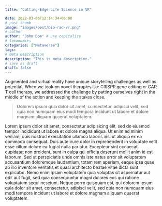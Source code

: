 ```yaml
---
title: "Cutting-Edge Life Science in VR"

date: 2022-03-06T12:14:34+06:00
# post thumb
image: "images/post/bio-rad-vr.png"
# author
author: "John Doe" # use capitalize
# taxonomies
categories: ["Metaverse"]
tags:
# meta description
description: "This is meta description."
# save as draft
draft: false
---
```


Augmented and virtual reality have unique storytelling challenges as well as potential. When we took on novel therapies like CRISPR gene editing or CAR T cell therapy, we addressed the challenge by putting ourselves right in the middle of the action and keeping the stakes close.


> Dolorem ipsum quia dolor sit amet, consectetur, adipisci velit, sed quia non numquam eius modi tempora incidunt ut labore et dolore magnam aliquam quaerat voluptatem.

Lorem ipsum dolor sit amet, consectetur adipisicing elit, sed do eiusmod tempor incididunt ut labore et
dolore magna aliqua. Ut enim ad minim veniam, quis nostrud exercitation ullamco laboris nisi ut aliquip ex
ea commodo consequat. Duis aute irure dolor in reprehenderit in voluptate velit esse cillum dolore eu fugiat
nulla pariatur. Excepteur sint occaecat cupidatat non proident, sunt in culpa qui officia deserunt mollit
anim id est laborum. Sed ut perspiciatis unde omnis iste natus error sit voluptatem accusantium doloremque
laudantium, totam rem aperiam, eaque ipsa quae ab illo inventore veritatis et quasi architecto beatae vitae
dicta sunt explicabo. Nemo enim ipsam voluptatem quia voluptas sit aspernatur aut odit aut fugit, sed quia
consequuntur magni dolores eos qui ratione voluptatem sequi nesciunt. Neque porro quisquam est, qui dolorem
ipsum quia dolor sit amet, consectetur, adipisci velit, sed quia non numquam eius modi tempora incidunt ut
labore et dolore magnam aliquam quaerat voluptatem.
